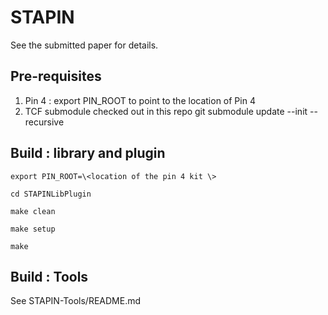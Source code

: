 # STAPIN
See the submitted paper for details.

## Pre-requisites
 1. Pin 4 : export PIN_ROOT to point to the location of Pin 4
 2. TCF submodule checked out in this repo
     git submodule update --init --recursive

## Build : library and plugin
 `export PIN_ROOT=\<location of the pin 4 kit \>`

 `cd STAPINLibPlugin`

 `make clean`

 `make setup`

 `make `


## Build : Tools
  See STAPIN-Tools/README.md

